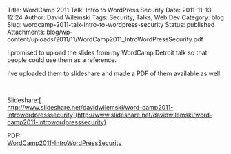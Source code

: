 Title: WordCamp 2011 Talk: Intro to WordPress Security
Date: 2011-11-13 12:24
Author: David Wilemski
Tags: Security, Talks, Web Dev
Category: blog
Slug: wordcamp-2011-talk-intro-to-wordpress-security
Status: published
Attachments: blog/wp-content/uploads/2011/11/WordCamp2011_IntroWordPressSecurity.pdf

I promised to upload the slides from my WordCamp Detroit talk so that
people could use them as a reference.

I've uploaded them to slideshare and made a PDF of them available as
well:

 

Slideshare:[  
http://www.slideshare.net/davidwilemski/word-camp2011-introwordpresssecurity](http://www.slideshare.net/davidwilemski/word-camp2011-introwordpresssecurity)

PDF:[  
](http://www.slideshare.net/davidwilemski/word-camp2011-introwordpresssecurity)[WordCamp2011-IntroWordPressSecurity](http://oromis.davidwilemski.com/blog/wp-content/uploads/2011/11/WordCamp2011_IntroWordPressSecurity.pdf)[  
](http://www.slideshare.net/davidwilemski/word-camp2011-introwordpresssecurity)
